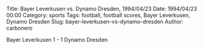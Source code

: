 Title: Bayer Leverkusen vs. Dynamo Dresden, 1994/04/23
Date: 1994/04/23 00:00
Category: sports
Tags: football, football scores, Bayer Leverkusen, Dynamo Dresden
Slug: bayer-leverkusen-vs-dynamo-dresden
Author: carbonero


Bayer Leverkusen 1 - 1 Dynamo Dresden
